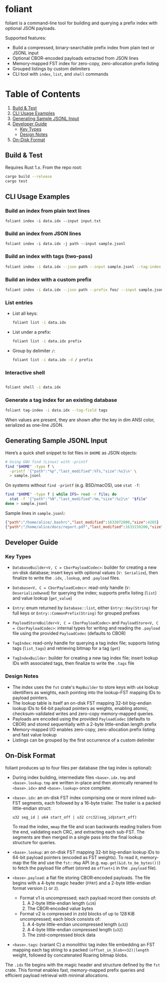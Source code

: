 # foliant

foliant is a command-line tool for building and querying a prefix index with optional JSON payloads.

Supported features:
- Build a compressed, binary-searchable prefix index from plain text or JSONL input
- Optional CBOR-encoded payloads extracted from JSON lines
- Memory-mapped FST index for zero-copy, zero-allocation prefix listing
- Grouped listings by custom delimiters
- CLI tool with `index`, `list`, and `shell` commands

# Table of Contents
1. [Build & Test](#build--test)
2. [CLI Usage Examples](#cli-usage-examples)
3. [Generating Sample JSONL Input](#generating-sample-jsonl-input)
4. [Developer Guide](#developer-guide)
   - [Key Types](#key-types)
   - [Design Notes](#design-notes)
5. [On-Disk Format](#on-disk-format)

## Build & Test
Requires Rust 1.x. From the repo root:
```bash
cargo build --release
cargo test
```

## CLI Usage Examples

### Build an index from plain text lines
```
foliant index -i data.idx --input input.txt
```

### Build an index from JSON lines
```
foliant index -i data.idx -j path --input sample.jsonl
```

### Build an index with tags (two-pass)
```bash
foliant index -i data.idx --json path --input sample.jsonl --tag-index tags
```
### Build an index with a custom prefix
```bash
foliant index -i data.idx --json path --prefix foo/ --input sample.jsonl
```

### List entries
- List all keys:
  ```bash
  foliant list -i data.idx
  ```
- List under a prefix:
  ```bash
  foliant list -i data.idx prefix
  ```
- Group by delimiter `/`:
  ```bash
  foliant list -i data.idx -d / prefix
  ```

### Interactive shell
```bash

foliant shell -i data.idx
```

### Generate a tag index for an existing database
```bash
foliant tag-index -i data.idx --tag-field tags
```

When values are present, they are shown after the key in dim ANSI color, serialized as one-line JSON.

## Generating Sample JSONL Input

Here’s a quick shell snippet to list files in `$HOME` as JSON objects:
```bash
# Using GNU find (Linux) with -printf
find "$HOME" -type f \
  -printf '{"path":"%p","last_modified":%Ts,"size":%s}\n' \
  > sample.jsonl
```

On systems without `find -printf` (e.g. BSD/macOS), use `stat -f`:
```bash
find "$HOME" -type f | while IFS= read -r file; do
  stat -f '{"path":"%N","last_modified":%m,"size":%z}\n' "$file"
done > sample.jsonl
```

Sample lines in `sample.jsonl`:
```json
{"path":"/home/alice/.bashrc","last_modified":1633072800,"size":4285}
{"path":"/home/alice/docs/report.pdf","last_modified":1633159200,"size":234567}
```  

## Developer Guide

### Key Types
- `DatabaseBuilder<V, C = CborPayloadCodec>`: builder for creating a new on-disk database; insert keys with optional values (`V: Serialize`), then finalize to write the `.idx`, `.lookup`, and `.payload` files.
- `Database<V, C = CborPayloadCodec>`: read-only handle (`V: DeserializeOwned`) for querying the index; supports prefix listing (`list`) and value lookup (`get_value`)
- `Entry`: enum returned by `Database::list`, either `Entry::Key(String)` for full keys or `Entry::CommonPrefix(String)` for grouped prefixes
- `PayloadStoreBuilder<V, C = CborPayloadCodec>` and `PayloadStore<V, C = CborPayloadCodec>`: internal types for writing and reading the `.payload` file using the provided `PayloadCodec` (defaults to CBOR)

- `TagIndex`: read-only handle for querying a tag index file; supports listing tags (`list_tags`) and retrieving bitmap for a tag (`get`)
- `TagIndexBuilder`: builder for creating a new tag index file; insert lookup IDs with associated tags, then finalize to write the `.tags` file

### Design Notes
- The index uses the `fst` crate's `MapBuilder` to store keys with `u64` lookup identifiers as weights, each pointing into the lookup-FST mapping IDs to payload pointers.
- The lookup table is itself an on-disk FST mapping 32-bit big-endian lookup IDs to 64-bit payload pointers as weights, enabling atomic, checksum-validated writes and zero-copy memory-mapped queries.
- Payloads are encoded using the provided `PayloadCodec` (defaults to CBOR) and stored sequentially with a 2-byte little-endian length prefix
- Memory-mapped I/O enables zero-copy, zero-allocation prefix listing and fast value lookup
- Listings can be grouped by the first occurrence of a custom delimiter

## On-Disk Format
foliant produces up to four files per database (the tag index is optional):

- During index building, intermediate files `<base>.idx.tmp` and `<base>.lookup.tmp` are written in-place and then atomically renamed to `<base>.idx>` and `<base>.lookup>` once complete.

- `<base>.idx`: an on-disk FST index comprising one or more inlined sub-FST segments, each followed by a 16-byte trailer.  The trailer is a packed little-endian struct:
  ```text
  u32 seg_id | u64 start_off | u32 crc32(seg_id∥start_off)
  ```
  To read the index, `mmap` the file and scan backwards reading trailers from the end, validating each CRC, and extracting each sub-FST.  The segments are then merged in a single pass into the final lookup structure for queries.
- `<base>.lookup`: an on-disk FST mapping 32-bit big-endian lookup IDs to 64-bit payload pointers (encoded as FST weights). To read it, memory-map the file and use the `fst::Map` API (e.g. `map.get(&id.to_be_bytes())`) to fetch the payload file offset (stored as `offset+1` in the `.payload` file).
- `<base>.payload`: a flat file storing CBOR‑encoded payloads. The file begins with a 4-byte magic header (`FPAY`) and a 2-byte little-endian format version (`1` or `2`).
  - Format v1 is uncompressed; each payload record then consists of:
    1. A 2-byte little-endian length (`u16`)
    2. The CBOR‑encoded value bytes
  - Format v2 is compressed in zstd blocks of up to 128 KiB uncompressed; each block consists of:
    1. A 4-byte little-endian uncompressed length (`u32`)
    2. A 4-byte little-endian compressed length (`u32`)
    3. The zstd-compressed block data

- `<base>.tags`: (variant C) a monolithic tag index file embedding an FST mapping each tag string to a packed `(offset_in_blob<<32)|length` weight, followed by concatenated Roaring bitmap blobs.

The `.idx` file begins with the magic header and structure defined by the `fst` crate. This format enables fast, memory-mapped prefix queries and efficient payload retrieval with minimal allocations.